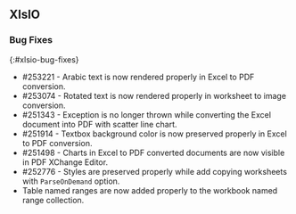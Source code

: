 ## XlsIO

### Bug Fixes
{:#xlsio-bug-fixes}

* \#253221 - Arabic text is now rendered properly in Excel to PDF conversion.
* \#253074 - Rotated text is now rendered properly in worksheet to image conversion.
* \#251343 - Exception is no longer thrown while converting the Excel document into PDF with scatter line chart. 
* \#251914 - Textbox background color is now preserved properly in Excel to PDF conversion.
* \#251498 - Charts in Excel to PDF converted documents are now visible in PDF XChange Editor.
* \#252776 - Styles are preserved properly while add copying worksheets with `ParseOnDemand` option.
* Table named ranges are now added properly to the workbook named range collection.